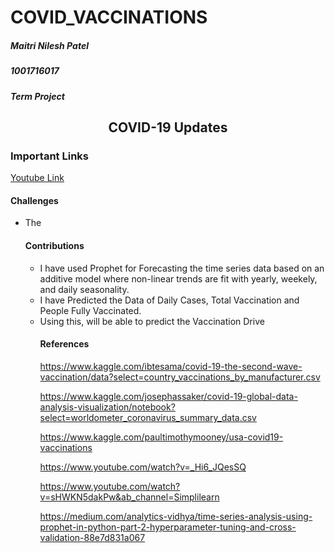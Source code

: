 # COVID_VACCINATIONS

<h5>Maitri Nilesh Patel</h5>
<h5>1001716017</h5>
<h5>Term Project</h5>



<center><h2> COVID-19 Updates</h2></center>

<h3>Important Links</h3> 
<a href="https://youtu.be/zZLX61FNfyU"</a> Youtube Link 
<a href="https://www.kaggle.com/ibtesama/covid-19-the-second-wave-vaccination/data?select=worldometer_coronavirus_daily_data.csv"></a>
<a href="https://www.kaggle.com/ibtesama/covid-19-the-second-wave-vaccination/data?select=worldometer_coronavirus_summary_data.csv"></a>
<a href="https://www.kaggle.com/ibtesama/covid-19-the-second-wave-vaccination/data?select=country_vaccinations.csv"></a>
<a href="https://www.kaggle.com/ibtesama/covid-19-the-second-wave-vaccination/data?select=country_vaccinations_by_manufacturer.csv"></a>

<h4>Challenges</h4>
<ul>
<li>The


<h4>Contributions</h4>
<ul>
<li>I have used Prophet for Forecasting the time series data based on an additive model where non-linear trends are fit with yearly, weekely, and daily seasonality.</li>
<li>I have Predicted the Data of Daily Cases, Total Vaccination and People Fully Vaccinated.</li>
<li> Using this, will be able to predict the Vaccination Drive</li>









<h4>References</h4>

https://www.kaggle.com/ibtesama/covid-19-the-second-wave-vaccination/data?select=country_vaccinations_by_manufacturer.csv

https://www.kaggle.com/josephassaker/covid-19-global-data-analysis-visualization/notebook?select=worldometer_coronavirus_summary_data.csv

https://www.kaggle.com/paultimothymooney/usa-covid19-vaccinations

https://www.youtube.com/watch?v=_Hi6_JQesSQ

https://www.youtube.com/watch?v=sHWKN5dakPw&ab_channel=Simplilearn

https://medium.com/analytics-vidhya/time-series-analysis-using-prophet-in-python-part-2-hyperparameter-tuning-and-cross-validation-88e7d831a067

